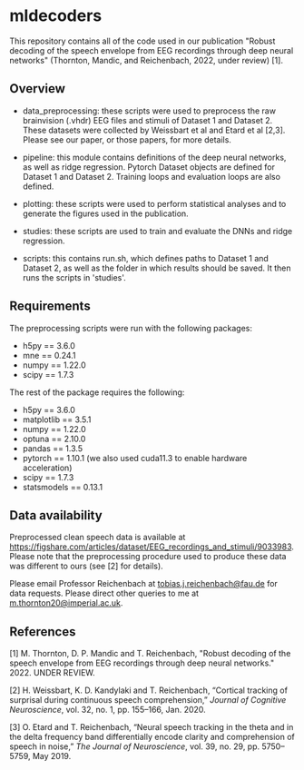 # mldecoders

This repository contains all of the code used in our publication "Robust decoding of the speech envelope from EEG recordings through deep neural networks" 
(Thornton, Mandic, and Reichenbach, 2022, under review) [1].

## Overview

- data_preprocessing: these scripts were used to preprocess the raw brainvision (.vhdr) EEG files and stimuli of Dataset 1 and Dataset 2. These datasets 
were collected by Weissbart et al and Etard et al [2,3]. Please see our paper, or those papers, for more details.

- pipeline: this module contains definitions of the deep neural networks, as well as ridge regression. Pytorch Dataset objects are defined for Dataset 
1 and Dataset 2. Training loops and evaluation loops are also defined.

- plotting: these scripts were used to perform statistical analyses and to generate the figures used in the publication.

- studies: these scripts are used to train and evaluate the DNNs and ridge regression.

- scripts: this contains run.sh, which defines paths to Dataset 1 and Dataset 2, as well as the folder in which results should be saved. It then runs the 
scripts in 'studies'.

## Requirements

The preprocessing scripts were run with the following packages:

- h5py == 3.6.0
- mne == 0.24.1
- numpy == 1.22.0
- scipy == 1.7.3

The rest of the package requires the following:

- h5py == 3.6.0
- matplotlib == 3.5.1
- numpy == 1.22.0
- optuna == 2.10.0
- pandas == 1.3.5
- pytorch == 1.10.1 (we also used cuda11.3 to enable hardware acceleration)
- scipy == 1.7.3
- statsmodels == 0.13.1

## Data availability

Preprocessed clean speech data is available at https://figshare.com/articles/dataset/EEG_recordings_and_stimuli/9033983. Please note that the preprocessing
procedure used to produce these data was different to ours (see [2] for details).

Please email Professor Reichenbach at <tobias.j.reichenbach@fau.de> for data requests. Please direct other queries to me at <m.thornton20@imperial.ac.uk>.

## References

[1] M. Thornton, D. P. Mandic and T. Reichenbach, "Robust decoding of the speech envelope from EEG recordings through deep neural networks." 2022. UNDER REVIEW.

[2] H. Weissbart, K. D. Kandylaki and T. Reichenbach, “Cortical tracking of surprisal during continuous speech comprehension,” _Journal of Cognitive Neuroscience_, vol. 32, no. 1, pp. 155–166, Jan. 2020.
 
[3] O. Etard and T. Reichenbach, “Neural speech tracking in the theta and in the delta frequency band differentially encode clarity and comprehension 
of speech in noise,” _The Journal of Neuroscience_, vol. 39, no. 29, pp. 5750–5759, May 2019.
